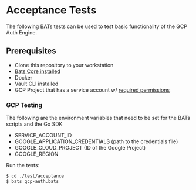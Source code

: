 # Acceptance Tests

The following BATs tests can be used to test basic functionality of the GCP Auth Engine.

## Prerequisites

* Clone this repository to your workstation
* [Bats Core installed](https://bats-core.readthedocs.io/en/stable/installation.html#homebrew)
* Docker
* Vault CLI installed
* GCP Project that has a service account w/ [required permissions](https://www.vaultproject.io/docs/auth/gcp#required-gcp-permissions)

### GCP Testing

The following are the environment variables that need to be set for the BATs scripts and the Go SDK

* SERVICE_ACCOUNT_ID
* GOOGLE_APPLICATION_CREDENTIALS (path to the credentials file)
* GOOGLE_CLOUD_PROJECT (ID of the Google Project)
* GOOGLE_REGION


Run the tests:

```bash
$ cd ./test/acceptance
$ bats gcp-auth.bats
```

